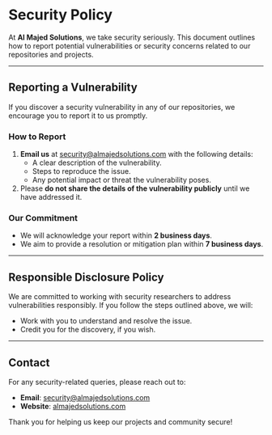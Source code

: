 <!-- @format -->

# Security Policy

At **Al Majed Solutions**, we take security seriously. This document outlines how to report potential vulnerabilities or security concerns related to our repositories and projects.

---

## Reporting a Vulnerability

If you discover a security vulnerability in any of our repositories, we encourage you to report it to us promptly.

### How to Report

1. **Email us** at [security@almajedsolutions.com](mailto:security@almajedsolutions.com) with the following details:
   - A clear description of the vulnerability.
   - Steps to reproduce the issue.
   - Any potential impact or threat the vulnerability poses.
2. Please **do not share the details of the vulnerability publicly** until we have addressed it.

### Our Commitment

- We will acknowledge your report within **2 business days**.
- We aim to provide a resolution or mitigation plan within **7 business days**.

---

## Responsible Disclosure Policy

We are committed to working with security researchers to address vulnerabilities responsibly. If you follow the steps outlined above, we will:

- Work with you to understand and resolve the issue.
- Credit you for the discovery, if you wish.

---

## Contact

For any security-related queries, please reach out to:

- **Email**: [security@almajedsolutions.com](mailto:security@almajedsolutions.com)
- **Website**: [almajedsolutions.com](http://almajedsolutions.com)

Thank you for helping us keep our projects and community secure!
